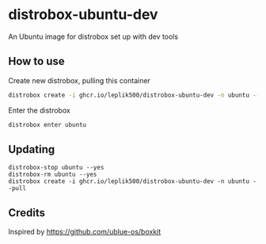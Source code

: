 # distrobox-ubuntu-dev
An Ubuntu image for distrobox set up with dev tools


## How to use
Create new distrobox, pulling this container
```bash
distrobox create -i ghcr.io/leplik500/distrobox-ubuntu-dev -n ubuntu --pull
```

Enter the distrobox
```bash
distrobox enter ubuntu
```

## Updating
```shell
distrobox-stop ubuntu --yes
distrobox-rm ubuntu --yes
distrobox create -i ghcr.io/leplik500/distrobox-ubuntu-dev -n ubuntu --pull
```

## Credits
Inspired by https://github.com/ublue-os/boxkit

